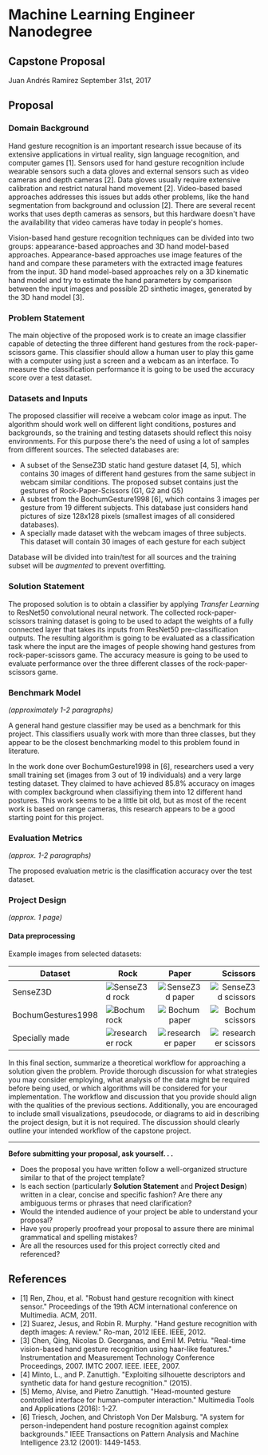 # Machine Learning Engineer Nanodegree
## Capstone Proposal
Juan Andrés Ramírez
September 31st, 2017

## Proposal

### Domain Background

Hand gesture recognition is an important research issue because of its extensive applications in virtual reality, sign language recognition, and computer games [1]. Sensors used for hand gesture recognition include wearable sensors such a data gloves and external sensors such as video cameras and depth cameras [2]. Data gloves usually require extensive calibration and restrict natural hand movement [2]. Video-based based approaches addresses this issues but adds other problems, like the hand segmentation from background and oclussion [2]. There are several recent works that uses depth cameras as sensors, but this hardware doesn't have the availability that video cameras have today in people's homes.

Vision-based hand gesture recognition techniques can be divided into two groups: appearance-based approaches and 3D hand model-based approaches. Appearance-based approaches use image features of the hand and compare these parameters with the extracted image features from the input. 3D hand model-based approaches rely on a 3D kinematic hand model and try to estimate the hand parameters by comparison between the input images and
possible 2D sinthetic images, generated by the 3D hand model [3].


### Problem Statement

The main objective of the proposed work is to create an image classifier capable of detecting the three different hand gestures from the rock-paper-scissors game. This classifier should allow a human user to play this game with a computer using just a screen and a webcam as an interface. To measure the classification performance it is going to be used the accuracy score over a test dataset.

### Datasets and Inputs

The proposed classifier will receive a webcam color image as input. The algorithm should work well on different light conditions, postures and backgrounds, so the training and testing datasets should reflect this noisy environments. For this purpose there's the need of using a lot of samples from different sources. The selected databases are:
* A subset of the SenseZ3D static hand gesture dataset [4, 5], which contains 30 images of different hand gestures from the same subject in webcam similar conditions. The proposed subset contains just the gestures of Rock-Paper-Scissors (G1, G2 and G5)
* A subset from the BochumGesture1998 [6], which contains 3 images per gesture from 19 different subjects. This database just considers hand pictures of size 128x128 pixels (smallest images of all considered databases).
* A specially made dataset with the webcam images of three subjects. This dataset will contain 30 images of each gesture for each subject

Database will be divided into train/test for all sources and the training subset will be *augmented* to prevent overfitting.

### Solution Statement

The proposed solution is to obtain a classifier by applying *Transfer Learning* to ResNet50 convolutional neural network. The collected rock-paper-scissors training dataset is going to be used to adapt the weights of a fully connected layer that takes its inputs from ResNet50 pre-classification outputs. The resulting algorithm is going to be evaluated as a classification task where the input are the images of people showing hand gestures from rock-paper-scissors game. The accuracy measure is going to be used to evaluate performance over the three different classes of the rock-paper-scissors game.

### Benchmark Model
_(approximately 1-2 paragraphs)_

A general hand gesture classifier may be used as a benchmark for this project. This classifiers usually work with more than three classes, but they appear to be the closest benchmarking model to this problem found in literature.

In the work done over BochumGesture1998 in [6], researchers used a very small training set (images from 3 out of 19 individuals) and a very large testing dataset. They claimed to have achieved 85.8% accuracy on images with complex background when classifiying them into 12 different hand postures. This work seems to be a little bit old, but as most of the recent work is based on range cameras, this research appears to be a good starting point for this project.

### Evaluation Metrics
_(approx. 1-2 paragraphs)_

The proposed evaluation metric is the clasiffication accuracy over the test dataset.

### Project Design
_(approx. 1 page)_

#### Data preprocessing

Example images from selected datasets:

|Dataset| Rock        | Paper           | Scissors  |
|----------| ------------- |:-------------:| -----:|
|SenseZ3D|![SenseZ3d rock](https://s3-us-west-2.amazonaws.com/mtcapps/mlcapstone/images/rock.png)|![SenseZ3d paper](https://s3-us-west-2.amazonaws.com/mtcapps/mlcapstone/images/paper.png)|![SenseZ3d scissors](https://s3-us-west-2.amazonaws.com/mtcapps/mlcapstone/images/scissors.png)
|BochumGestures1998|![Bochum rock](https://s3-us-west-2.amazonaws.com/mtcapps/mlcapstone/images/carstenk01c00R.png)|![Bochum paper](https://s3-us-west-2.amazonaws.com/mtcapps/mlcapstone/images/carstenk03c00R.png)|![Bochum scissors](https://s3-us-west-2.amazonaws.com/mtcapps/mlcapstone/images/rashidm11c00R.png)|
|Specially made| ![researcher rock](https://s3-us-west-2.amazonaws.com/mtcapps/mlcapstone/images/WIN_20170914_16_43_28_Pro.jpg)      | ![researcher paper](https://s3-us-west-2.amazonaws.com/mtcapps/mlcapstone/images/WIN_20170914_16_43_43_Pro.jpg) | ![researcher scissors](https://s3-us-west-2.amazonaws.com/mtcapps/mlcapstone/images/WIN_20170914_16_43_38_Pro.jpg) |



In this final section, summarize a theoretical workflow for approaching a solution given the problem. Provide thorough discussion for what strategies you may consider employing, what analysis of the data might be required before being used, or which algorithms will be considered for your implementation. The workflow and discussion that you provide should align with the qualities of the previous sections. Additionally, you are encouraged to include small visualizations, pseudocode, or diagrams to aid in describing the project design, but it is not required. The discussion should clearly outline your intended workflow of the capstone project.

-----------

**Before submitting your proposal, ask yourself. . .**

- Does the proposal you have written follow a well-organized structure similar to that of the project template?
- Is each section (particularly **Solution Statement** and **Project Design**) written in a clear, concise and specific fashion? Are there any ambiguous terms or phrases that need clarification?
- Would the intended audience of your project be able to understand your proposal?
- Have you properly proofread your proposal to assure there are minimal grammatical and spelling mistakes?
- Are all the resources used for this project correctly cited and referenced?

## References
* [1] Ren, Zhou, et al. "Robust hand gesture recognition with kinect sensor." Proceedings of the 19th ACM international conference on Multimedia. ACM, 2011.
* [2] Suarez, Jesus, and Robin R. Murphy. "Hand gesture recognition with depth images: A review." Ro-man, 2012 IEEE. IEEE, 2012.
* [3] Chen, Qing, Nicolas D. Georganas, and Emil M. Petriu. "Real-time vision-based hand gesture recognition using haar-like features." Instrumentation and Measurement Technology Conference Proceedings, 2007. IMTC 2007. IEEE. IEEE, 2007.
* [4] Minto, L., and P. Zanuttigh. "Exploiting silhouette descriptors and synthetic data for hand gesture recognition." (2015).
* [5] Memo, Alvise, and Pietro Zanuttigh. "Head-mounted gesture controlled interface for human-computer interaction." Multimedia Tools and Applications (2016): 1-27.
* [6] Triesch, Jochen, and Christoph Von Der Malsburg. "A system for person-independent hand posture recognition against complex backgrounds." IEEE Transactions on Pattern Analysis and Machine Intelligence 23.12 (2001): 1449-1453.